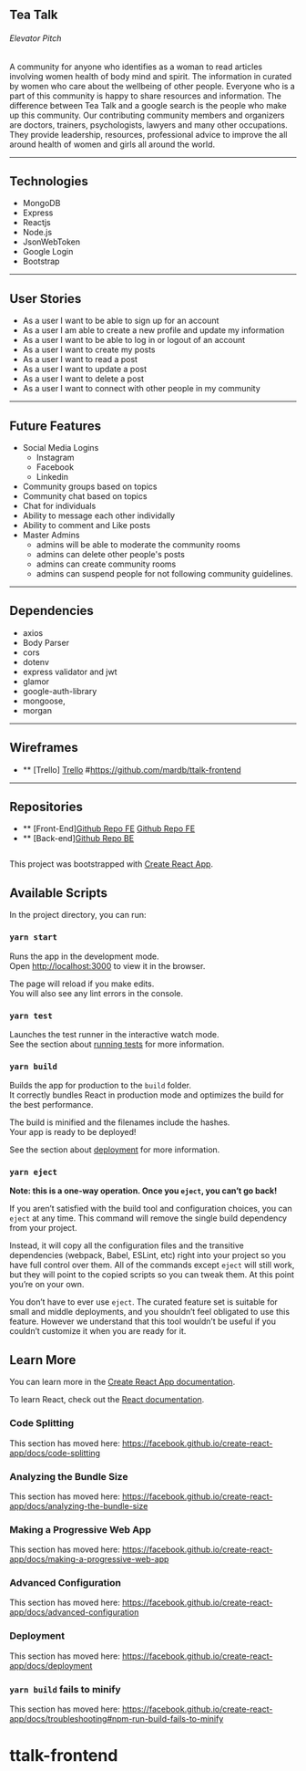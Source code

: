 

## Tea Talk

###### Elevator Pitch

A community for anyone who identifies as a woman to read articles involving women health of body mind and spirit. The information in curated by women who care about the wellbeing of other people. Everyone who is a part of this community is happy to share resources and information. The difference between Tea Talk and a google search is the people who make up this community. Our contributing community members and organizers are doctors, trainers, psychologists, lawyers and many other occupations.  They provide leadership, resources, professional advice to improve the all around health of women and girls all around the world. 

---

## Technologies

* MongoDB
* Express
* Reactjs 
* Node.js
* JsonWebToken
* Google Login
* Bootstrap

---

## User Stories

  * As a user I want to be able to sign up for an account
  * As  a user I am able to create a new profile and update my information
  * As a user I want to be able to log in or logout of an account
  * As a user I want to create my posts
  * As a user I want to read a post
  * As a user I want to update a post
  * As a user I want to delete a post
  * As a user I want to connect with other people in my community 

---

## Future Features

* Social Media Logins
  * Instagram
  * Facebook
  * Linkedin 
* Community groups based on topics
* Community chat based on topics
* Chat for individuals
* Ability to message each other individally
* Ability to comment and Like posts
* Master Admins 
  * admins will be able to moderate the community rooms
  * admins can delete other people's posts
  * admins can create community rooms
  * admins can suspend people for not following community guidelines. 

---

## Dependencies

* axios
* Body Parser
* cors
* dotenv
* express validator and jwt
* glamor
* google-auth-library
* mongoose,
*  morgan



---

## Wireframes

* ** [Trello] <a href="https://trello.com/b/h1rq0aWe/project-gemini" target="_blank">Trello</a>
#https://github.com/mardb/ttalk-frontend
---

## Repositories

* ** [Front-End]<a href="" target="_blank">Github Repo FE</a>
<a href="https://github.com/mardb/ttalk-backend" target="_blank">Github Repo FE</a>
* ** [Back-end]<a href="https://github.com/mardb/ttalk-backend" target="_blank">Github Repo BE</a>

<!-- ----------------------------- -->
<img src="../client/public/Comingsoon.gif" alt="" style="max-width:60%;" /> 


This project was bootstrapped with [Create React App](https://github.com/facebook/create-react-app).

## Available Scripts

In the project directory, you can run:

### `yarn start`

Runs the app in the development mode.<br />
Open [http://localhost:3000](http://localhost:3000) to view it in the browser.

The page will reload if you make edits.<br />
You will also see any lint errors in the console.

### `yarn test`

Launches the test runner in the interactive watch mode.<br />
See the section about [running tests](https://facebook.github.io/create-react-app/docs/running-tests) for more information.

### `yarn build`

Builds the app for production to the `build` folder.<br />
It correctly bundles React in production mode and optimizes the build for the best performance.

The build is minified and the filenames include the hashes.<br />
Your app is ready to be deployed!

See the section about [deployment](https://facebook.github.io/create-react-app/docs/deployment) for more information.

### `yarn eject`

**Note: this is a one-way operation. Once you `eject`, you can’t go back!**

If you aren’t satisfied with the build tool and configuration choices, you can `eject` at any time. This command will remove the single build dependency from your project.

Instead, it will copy all the configuration files and the transitive dependencies (webpack, Babel, ESLint, etc) right into your project so you have full control over them. All of the commands except `eject` will still work, but they will point to the copied scripts so you can tweak them. At this point you’re on your own.

You don’t have to ever use `eject`. The curated feature set is suitable for small and middle deployments, and you shouldn’t feel obligated to use this feature. However we understand that this tool wouldn’t be useful if you couldn’t customize it when you are ready for it.

## Learn More

You can learn more in the [Create React App documentation](https://facebook.github.io/create-react-app/docs/getting-started).

To learn React, check out the [React documentation](https://reactjs.org/).

### Code Splitting

This section has moved here: https://facebook.github.io/create-react-app/docs/code-splitting

### Analyzing the Bundle Size

This section has moved here: https://facebook.github.io/create-react-app/docs/analyzing-the-bundle-size

### Making a Progressive Web App

This section has moved here: https://facebook.github.io/create-react-app/docs/making-a-progressive-web-app

### Advanced Configuration

This section has moved here: https://facebook.github.io/create-react-app/docs/advanced-configuration

### Deployment

This section has moved here: https://facebook.github.io/create-react-app/docs/deployment

### `yarn build` fails to minify

This section has moved here: https://facebook.github.io/create-react-app/docs/troubleshooting#npm-run-build-fails-to-minify
# ttalk-frontend
